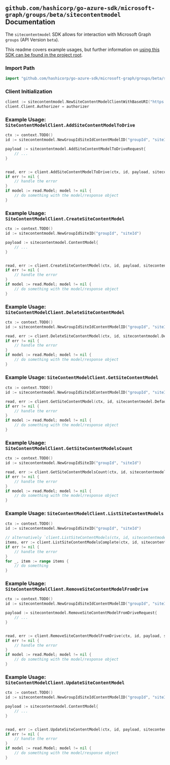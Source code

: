 
## `github.com/hashicorp/go-azure-sdk/microsoft-graph/groups/beta/sitecontentmodel` Documentation

The `sitecontentmodel` SDK allows for interaction with Microsoft Graph `groups` (API Version `beta`).

This readme covers example usages, but further information on [using this SDK can be found in the project root](https://github.com/hashicorp/go-azure-sdk/tree/main/docs).

### Import Path

```go
import "github.com/hashicorp/go-azure-sdk/microsoft-graph/groups/beta/sitecontentmodel"
```


### Client Initialization

```go
client := sitecontentmodel.NewSiteContentModelClientWithBaseURI("https://graph.microsoft.com")
client.Client.Authorizer = authorizer
```


### Example Usage: `SiteContentModelClient.AddSiteContentModelToDrive`

```go
ctx := context.TODO()
id := sitecontentmodel.NewGroupIdSiteIdContentModelID("groupId", "siteId", "contentModelId")

payload := sitecontentmodel.AddSiteContentModelToDriveRequest{
	// ...
}


read, err := client.AddSiteContentModelToDrive(ctx, id, payload, sitecontentmodel.DefaultAddSiteContentModelToDriveOperationOptions())
if err != nil {
	// handle the error
}
if model := read.Model; model != nil {
	// do something with the model/response object
}
```


### Example Usage: `SiteContentModelClient.CreateSiteContentModel`

```go
ctx := context.TODO()
id := sitecontentmodel.NewGroupIdSiteID("groupId", "siteId")

payload := sitecontentmodel.ContentModel{
	// ...
}


read, err := client.CreateSiteContentModel(ctx, id, payload, sitecontentmodel.DefaultCreateSiteContentModelOperationOptions())
if err != nil {
	// handle the error
}
if model := read.Model; model != nil {
	// do something with the model/response object
}
```


### Example Usage: `SiteContentModelClient.DeleteSiteContentModel`

```go
ctx := context.TODO()
id := sitecontentmodel.NewGroupIdSiteIdContentModelID("groupId", "siteId", "contentModelId")

read, err := client.DeleteSiteContentModel(ctx, id, sitecontentmodel.DefaultDeleteSiteContentModelOperationOptions())
if err != nil {
	// handle the error
}
if model := read.Model; model != nil {
	// do something with the model/response object
}
```


### Example Usage: `SiteContentModelClient.GetSiteContentModel`

```go
ctx := context.TODO()
id := sitecontentmodel.NewGroupIdSiteIdContentModelID("groupId", "siteId", "contentModelId")

read, err := client.GetSiteContentModel(ctx, id, sitecontentmodel.DefaultGetSiteContentModelOperationOptions())
if err != nil {
	// handle the error
}
if model := read.Model; model != nil {
	// do something with the model/response object
}
```


### Example Usage: `SiteContentModelClient.GetSiteContentModelsCount`

```go
ctx := context.TODO()
id := sitecontentmodel.NewGroupIdSiteID("groupId", "siteId")

read, err := client.GetSiteContentModelsCount(ctx, id, sitecontentmodel.DefaultGetSiteContentModelsCountOperationOptions())
if err != nil {
	// handle the error
}
if model := read.Model; model != nil {
	// do something with the model/response object
}
```


### Example Usage: `SiteContentModelClient.ListSiteContentModels`

```go
ctx := context.TODO()
id := sitecontentmodel.NewGroupIdSiteID("groupId", "siteId")

// alternatively `client.ListSiteContentModels(ctx, id, sitecontentmodel.DefaultListSiteContentModelsOperationOptions())` can be used to do batched pagination
items, err := client.ListSiteContentModelsComplete(ctx, id, sitecontentmodel.DefaultListSiteContentModelsOperationOptions())
if err != nil {
	// handle the error
}
for _, item := range items {
	// do something
}
```


### Example Usage: `SiteContentModelClient.RemoveSiteContentModelFromDrive`

```go
ctx := context.TODO()
id := sitecontentmodel.NewGroupIdSiteIdContentModelID("groupId", "siteId", "contentModelId")

payload := sitecontentmodel.RemoveSiteContentModelFromDriveRequest{
	// ...
}


read, err := client.RemoveSiteContentModelFromDrive(ctx, id, payload, sitecontentmodel.DefaultRemoveSiteContentModelFromDriveOperationOptions())
if err != nil {
	// handle the error
}
if model := read.Model; model != nil {
	// do something with the model/response object
}
```


### Example Usage: `SiteContentModelClient.UpdateSiteContentModel`

```go
ctx := context.TODO()
id := sitecontentmodel.NewGroupIdSiteIdContentModelID("groupId", "siteId", "contentModelId")

payload := sitecontentmodel.ContentModel{
	// ...
}


read, err := client.UpdateSiteContentModel(ctx, id, payload, sitecontentmodel.DefaultUpdateSiteContentModelOperationOptions())
if err != nil {
	// handle the error
}
if model := read.Model; model != nil {
	// do something with the model/response object
}
```
